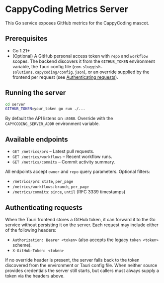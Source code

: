 # CappyCoding Metrics Server

This Go service exposes GitHub metrics for the CappyCoding mascot.

## Prerequisites
- Go 1.21+
- (Optional) A GitHub personal access token with `repo` and `workflow` scopes. The backend discovers it from the
  `GITHUB_TOKEN` environment variable, the Tauri config file (`com.sluggish-solutions.capycoding/config.json`), or an
  override supplied by the frontend per request (see [Authenticating requests](#authenticating-requests)).

## Running the server
```bash
cd server
GITHUB_TOKEN=your_token go run ./...
```

By default the API listens on `:8080`. Override with the `CAPYCODING_SERVER_ADDR` environment variable.

## Available endpoints
- `GET /metrics/prs` – Latest pull requests.
- `GET /metrics/workflows` – Recent workflow runs.
- `GET /metrics/commits` – Commit activity summary.

All endpoints accept `owner` and `repo` query parameters. Optional filters:
- `/metrics/prs`: `state`, `per_page`
- `/metrics/workflows`: `branch`, `per_page`
- `/metrics/commits`: `since`, `until` (RFC 3339 timestamps)

## Authenticating requests

When the Tauri frontend stores a GitHub token, it can forward it to the Go service without persisting it on the server. Each
request may include either of the following headers:

- `Authorization: Bearer <token>` (also accepts the legacy `token <token>` scheme).
- `X-GitHub-Token: <token>`

If no override header is present, the server falls back to the token discovered from the environment or Tauri config file.
When neither source provides credentials the server still starts, but callers must always supply a token via the headers
above.
